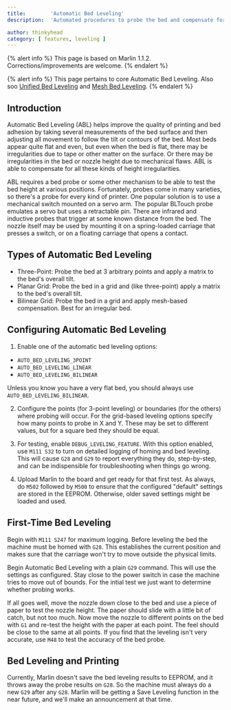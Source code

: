 ```yaml
---
title:        'Automatic Bed Leveling'
description:  'Automated procedures to probe the bed and compensate for an irregular or tilted bed'

author: thinkyhead
category: [ features, leveling ]
---
```


{% alert info %}
This page is based on Marlin 1.1.2. Corrections/improvements are welcome.
{% endalert %}

{% alert info %}
This page pertains to core Automatic Bed Leveling. Also soo [Unified Bed Leveling](unified_bed_leveling.html) and [Mesh Bed Leveling](/docs/gcode/G029-mbl.html).
{% endalert %}

## Introduction

Automatic Bed Leveling (ABL) helps improve the quality of printing and bed adhesion by taking several measurements of the bed surface and then adjusting all movement to follow the tilt or contours of the bed. Most beds appear quite flat and even, but even when the bed is flat, there may be irregularities due to tape or other matter on the surface. Or there may be irregularities in the bed or nozzle height due to mechanical flaws. ABL is able to compensate for all these kinds of height irregularities.

ABL requires a bed probe or some other mechanism to be able to test the bed height at various positions. Fortunately, probes come in many varieties, so there's a probe for every kind of printer. One popular solution is to use a mechanical switch mounted on a servo arm. The popular BLTouch probe emulates a servo but uses a retractable pin. There are infrared and inductive probes that trigger at some known distance from the bed. The nozzle itself may be used by mounting it on a spring-loaded carriage that presses a switch, or on a floating carriage that opens a contact.

## Types of Automatic Bed Leveling
 - Three-Point: Probe the bed at 3 arbitrary points and apply a matrix to the bed's overall tilt.
 - Planar Grid: Probe the bed in a grid and (like three-point) apply a matrix to the bed's overall tilt.
 - Bilinear Grid: Probe the bed in a grid and apply mesh-based compensation. Best for an irregular bed.

## Configuring Automatic Bed Leveling
1. Enable one of the automatic bed leveling options:
 - `AUTO_BED_LEVELING_3POINT`
 - `AUTO_BED_LEVELING_LINEAR`
 - `AUTO_BED_LEVELING_BILINEAR`

Unless you know you have a very flat bed, you should always use `AUTO_BED_LEVELING_BILINEAR`.

2. Configure the points (for 3-point leveling) or boundaries (for the others) where probing will occur. For the grid-based leveling options specify how many points to probe in X and Y. These may be set to different values, but for a square bed they should be equal.

3. For testing, enable `DEBUG_LEVELING_FEATURE`. With this option enabled, use `M111 S32` to turn on detailed logging of homing and bed leveling. This will cause `G28` and `G29` to report everything they do, step-by-step, and can be indispensible for troubleshooting when things go wrong.

4. Upload Marlin to the board and get ready for that first test. As always, do `M502` followed by `M500` to ensure that the configured "default" settings are stored in the EEPROM. Otherwise, older saved settings might be loaded and used.

## First-Time Bed Leveling
Begin with `M111 S247` for maximum logging. Before leveling the bed the machine must be homed with `G28`. This establishes the current position and makes sure that the carriage won't try to move outside the physical limits.

Begin Automatic Bed Leveling with a plain `G29` command. This will use the settings as configured. Stay close to the power switch in case the machine tries to move out of bounds. For the intial test we just want to determine whether probing works.

If all goes well, move the nozzle down close to the bed and use a piece of paper to test the nozzle height. The paper should slide with a little bit of catch, but not too much. Now move the nozzle to different points on the bed with `G1` and re-test the height with the paper at each point. The feel should be close to the same at all points. If you find that the leveling isn't very accurate, use `M48` to test the accuracy of the bed probe.

## Bed Leveling and Printing
Currently, Marlin doesn't save the bed leveling results to EEPROM, and it throws away the probe results on `G28`. So the machine must always do a new `G29` after any `G28`. Marlin will be getting a Save Leveling function in the near future, and we'll make an announcement at that time.
